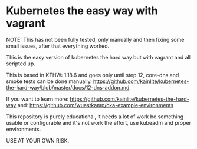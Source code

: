 # Kubernetes the easy way with vagrant

NOTE: This has not been fully tested, only manually and then fixing some small issues, after that everything worked.

This is the easy version of kubernetes the hard way but with vagrant and all scripted up.

This is based in KTHW: 1.18.6 and goes only until step 12, core-dns and smoke tests can be done manually.
https://github.com/kainlite/kubernetes-the-hard-way/blob/master/docs/12-dns-addon.md

If you want to learn more: https://github.com/kainlite/kubernetes-the-hard-way
and: https://github.com/wuestkamp/cka-example-environments

This repository is purely educational, it needs a lot of work be something usable or configurable
and it's not work the effort, use kubeadm and proper environments.

USE AT YOUR OWN RISK.

